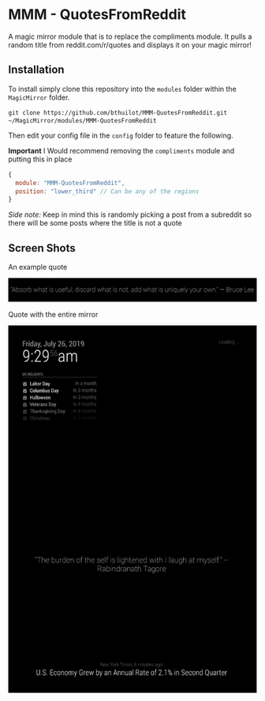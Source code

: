 # MMM - QuotesFromReddit

A magic mirror module that is to replace the compliments module. It pulls a random title from reddit.com/r/quotes and displays it on your magic mirror!

## Installation

To install simply clone this repository into the `modules` folder within the `MagicMirror` folder.

```shell
git clone https://github.com/bthuilot/MMM-QuotesFromReddit.git ~/MagicMirror/modules/MMM-QuotesFromReddit
```

Then edit your config file in the `config` folder to feature the following.

**Important**
I Would recommend removing the `compliments` module and putting this in place

```javascript
{
  module: "MMM-QuotesFromReddit",
  position: "lower_third" // Can be any of the regions
}
```

_Side note:_ Keep in mind this is randomly picking a post from a subreddit so there will be some posts where the title is not  a quote

## Screen Shots

An example quote

![Example Quote](quote_standalone.png)


Quote with the entire mirror

![Quote with mirror](quote_with_mirror.png)
